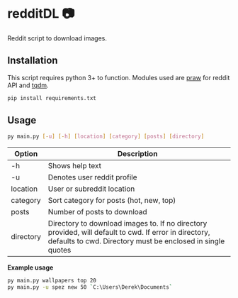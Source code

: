 # redditDL :camera:
Reddit script to download images.

## Installation

This script requires python 3+ to function. Modules used are [praw](https://github.com/praw-dev/praw) for reddit API and [tqdm](https://github.com/tqdm/tqdm).

```bash
pip install requirements.txt
```
## Usage

```bash
py main.py [-u] [-h] [location] [category] [posts] [directory]
```
| Option | Description |
| --- | --- |
| -h | Shows help text |
| -u | Denotes user reddit profile |
| location | User or subreddit location |
| category | Sort category for posts (hot, new, top) |
| posts | Number of posts to download |
| directory | Directory to download images to. If no directory provided, will default to cwd. If error in directory, defaults to cwd. Directory must be enclosed in single quotes|

**Example usage**
```bash
py main.py wallpapers top 20
py main.py -u spez new 50 `C:\Users\Derek\Documents`
```
